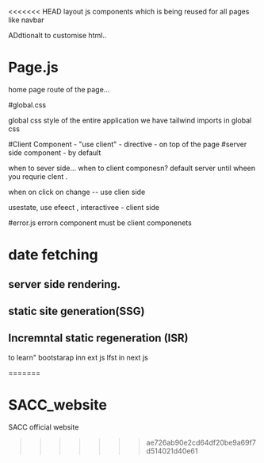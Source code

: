 <<<<<<< HEAD
layout js
components which is being reused for all
pages
like navbar

ADdtionalt to customise html..

# Page.js

home page route of the page...

#global.css

global css style of the entire application
we have tailwind imports in global css

#Client Component - "use client" - directive - on top of the page
#server side component - by default

when to sever side... when to client componesn?
default server until wheen you requrie clent .

when on click on change -- use clien side

usestate, use efeect , interactivee - client side

#error.js
errorn component must be client componenets

# date fetching

## server side rendering.
## static site generation(SSG)
## Incremntal static regeneration (ISR)

to learn"
bootstarap inn ext js
lfst in next js

=======
# SACC_website
SACC official website
>>>>>>> ae726ab90e2cd64df20be9a69f7d514021d40e61
